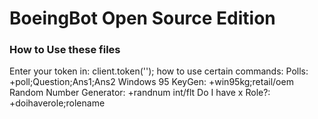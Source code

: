 # BoeingBot Open Source Edition
### How to Use these files
Enter your token in:
client.token('');
how to use certain commands:
Polls:
+poll;Question;Ans1;Ans2
Windows 95 KeyGen:
+win95kg;retail/oem
Random Number Generator: 
+randnum int/flt
Do I have x Role?:
+doihaverole;rolename
